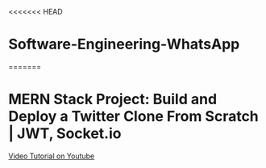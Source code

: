 <<<<<<< HEAD
# Software-Engineering-WhatsApp
=======
# MERN Stack Project: Build and Deploy a Twitter Clone From Scratch | JWT, Socket.io


[Video Tutorial on Youtube]([https://youtu.be/4GUVz2psWUg](https://youtu.be/ytkG7RT6SvU?si=9WRd8tTyzhPJVios))

